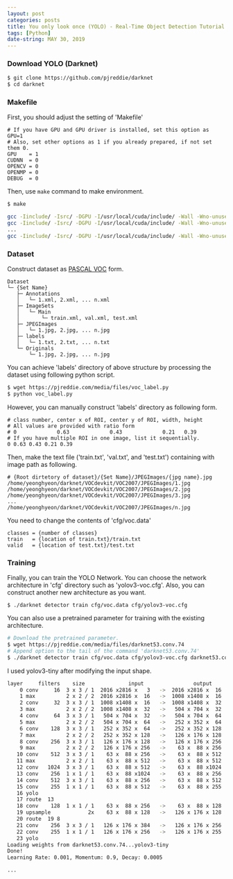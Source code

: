 ```yaml
---
layout: post
categories: posts
title: You only look once (YOLO) - Real-Time Object Detection Tutorial
tags: [Python]
date-string: MAY 30, 2019
---
```


### Download YOLO (Darknet)
``` sh
$ git clone https://github.com/pjreddie/darknet
$ cd darknet
```

### Makefile
First, you should adjust the setting of 'Makefile'  
```
# If you have GPU and GPU driver is installed, set this option as GPU=1
# Also, set other options as 1 if you already prepared, if not set them 0.
GPU    = 1
CUDNN  = 0
OPENCV = 0
OPENMP = 0
DEBUG  = 0
```
Then, use ```make``` command to make environment.  
``` sh
$ make

gcc -Iinclude/ -Isrc/ -DGPU -I/usr/local/cuda/include/ -Wall -Wno-unused-result -Wno-unknown-pragmas -Wfatal-errors -fPIC -Ofast -DGPU -c ./src/gemm.c -o obj/gemm.o
gcc -Iinclude/ -Isrc/ -DGPU -I/usr/local/cuda/include/ -Wall -Wno-unused-result -Wno-unknown-pragmas -Wfatal-errors -fPIC -Ofast -DGPU -c ./src/utils.c -o obj/utils.o
...
gcc -Iinclude/ -Isrc/ -DGPU -I/usr/local/cuda/include/ -Wall -Wno-unused-result -Wno-unknown-pragmas -Wfatal-errors -fPIC -Ofast -DGPU obj/captcha.o obj/lsd.o obj/super.o obj/art.o obj/tag.o obj/cifar.o obj/go.o obj/rnn.o obj/segmenter.o obj/regressor.o obj/classifier.o obj/coco.o obj/yolo.o obj/detector.o obj/nightmare.o obj/instance-segmenter.o obj/darknet.o libdarknet.a -o darknet -lm -pthread -L/usr/local/cuda/lib64 -lcuda -lcudart -lcublas -lcurand -lstdc++ libdarknet.a
```

### Dataset
Construct dataset as <a href="http://host.robots.ox.ac.uk/pascal/VOC/">PASCAL VOC</a> form.  
```
Dataset
└─ {Set Name}
   ├─ Annotations
   │   └─ 1.xml, 2.xml, ... n.xml
   ├─ ImageSets
   │   └─ Main
   │       └─ train.xml, val.xml, test.xml
   ├─ JPEGImages
   │   └─ 1.jpg, 2.jpg, ... n.jpg
   ├─ labels
   │   └─ 1.txt, 2.txt, ... n.txt
   └─ Originals
       └─ 1.jpg, 2.jpg, ... n.jpg
```

You can achieve 'labels' directory of above structure by processing the dataset using following python script.  
``` sh
$ wget https://pjreddie.com/media/files/voc_label.py
$ python voc_label.py
```

However, you can manually construct 'labels' directory as following form.
```
# class number, center x of ROI, center y of ROI, width, height
# All values are provided with ratio form
# 0             0.63             0.43             0.21   0.39
# If you have multiple ROI in one image, list it sequentially.
0 0.63 0.43 0.21 0.39
```

Then, make the text file ('train.txt', 'val.txt', and 'test.txt') containing with image path as following.
```
# {Root dirtetory of dataset}/{Set Name}/JPEGImages/{jpg name}.jpg
/home/yeonghyeon/darknet/VOCdevkit/VOC2007/JPEGImages/1.jpg
/home/yeonghyeon/darknet/VOCdevkit/VOC2007/JPEGImages/2.jpg
/home/yeonghyeon/darknet/VOCdevkit/VOC2007/JPEGImages/3.jpg
...
/home/yeonghyeon/darknet/VOCdevkit/VOC2007/JPEGImages/n.jpg
```

You need to change the contents of 'cfg/voc.data'
```
classes = {number of classes}
train   = {location of train.txt}/train.txt
valid   = {location of test.txt}/test.txt
```

### Training
Finally, you can train the YOLO Network. You can choose the network architecture in 'cfg' directory such as 'yolov3-voc.cfg'. Also, you can construct another new architecture as you want.
```
$ ./darknet detector train cfg/voc.data cfg/yolov3-voc.cfg
```

You can also use a pretrained parameter for training with the existing architecture.
``` sh
# Download the pretrained parameter.
$ wget https://pjreddie.com/media/files/darknet53.conv.74
# Append option to the tail of the command 'darknet53.conv.74'
$ ./darknet detector train cfg/voc.data cfg/yolov3-voc.cfg darknet53.conv.74
```

I used yolov3-tiny after modifying the input shape.
``` sh
layer     filters    size              input                output
    0 conv     16  3 x 3 / 1  2016 x2816 x   3   ->  2016 x2816 x  16  4.905 BFLOPs
    1 max          2 x 2 / 2  2016 x2816 x  16   ->  1008 x1408 x  16
    2 conv     32  3 x 3 / 1  1008 x1408 x  16   ->  1008 x1408 x  32  13.080 BFLOPs
    3 max          2 x 2 / 2  1008 x1408 x  32   ->   504 x 704 x  32
    4 conv     64  3 x 3 / 1   504 x 704 x  32   ->   504 x 704 x  64  13.080 BFLOPs
    5 max          2 x 2 / 2   504 x 704 x  64   ->   252 x 352 x  64
    6 conv    128  3 x 3 / 1   252 x 352 x  64   ->   252 x 352 x 128  13.080 BFLOPs
    7 max          2 x 2 / 2   252 x 352 x 128   ->   126 x 176 x 128
    8 conv    256  3 x 3 / 1   126 x 176 x 128   ->   126 x 176 x 256  13.080 BFLOPs
    9 max          2 x 2 / 2   126 x 176 x 256   ->    63 x  88 x 256
   10 conv    512  3 x 3 / 1    63 x  88 x 256   ->    63 x  88 x 512  13.080 BFLOPs
   11 max          2 x 2 / 1    63 x  88 x 512   ->    63 x  88 x 512
   12 conv   1024  3 x 3 / 1    63 x  88 x 512   ->    63 x  88 x1024  52.320 BFLOPs
   13 conv    256  1 x 1 / 1    63 x  88 x1024   ->    63 x  88 x 256  2.907 BFLOPs
   14 conv    512  3 x 3 / 1    63 x  88 x 256   ->    63 x  88 x 512  13.080 BFLOPs
   15 conv    255  1 x 1 / 1    63 x  88 x 512   ->    63 x  88 x 255  1.448 BFLOPs
   16 yolo
   17 route  13
   18 conv    128  1 x 1 / 1    63 x  88 x 256   ->    63 x  88 x 128  0.363 BFLOPs
   19 upsample            2x    63 x  88 x 128   ->   126 x 176 x 128
   20 route  19 8
   21 conv    256  3 x 3 / 1   126 x 176 x 384   ->   126 x 176 x 256  39.240 BFLOPs
   22 conv    255  1 x 1 / 1   126 x 176 x 256   ->   126 x 176 x 255  2.895 BFLOPs
   23 yolo
Loading weights from darknet53.conv.74...yolov3-tiny
Done!
Learning Rate: 0.001, Momentum: 0.9, Decay: 0.0005

...
```

